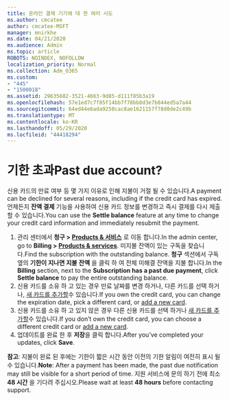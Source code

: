 ```yaml
---
title: 온라인 결제 기기에 대 한 여러 시도
ms.author: cmcatee
author: cmcatee-MSFT
manager: mnirkhe
ms.date: 04/21/2020
ms.audience: Admin
ms.topic: article
ROBOTS: NOINDEX, NOFOLLOW
localization_priority: Normal
ms.collection: Adm_O365
ms.custom:
- "445"
- "1500018"
ms.assetid: 29635602-3521-4663-9d85-d111f85b3a19
ms.openlocfilehash: 57e1ed7c7f85f14bb7f78bb8d3e7b844ed5a7a44
ms.sourcegitcommit: 64ed44e6ada9250cac8ae1621157f78d0de2c49b
ms.translationtype: MT
ms.contentlocale: ko-KR
ms.lasthandoff: 05/29/2020
ms.locfileid: "44418294"
---
```

# <a name="past-due-account"></a><span data-ttu-id="9d99f-102">기한 초과</span><span class="sxs-lookup"><span data-stu-id="9d99f-102">Past due account?</span></span>

<span data-ttu-id="9d99f-103">신용 카드의 만료 여부 등 몇 가지 이유로 인해 지불이 거절 될 수 있습니다.</span><span class="sxs-lookup"><span data-stu-id="9d99f-103">A payment can be declined for several reasons, including if the credit card has expired.</span></span> <span data-ttu-id="9d99f-104">언제든지 **잔액 결제** 기능을 사용하여 신용 카드 정보를 변경하고 즉시 결제를 다시 제출할 수 있습니다.</span><span class="sxs-lookup"><span data-stu-id="9d99f-104">You can use the **Settle balance** feature at any time to change your credit card information and immediately resubmit the payment.</span></span>

1. <span data-ttu-id="9d99f-105">관리 센터에서 **청구 > [Products & 서비스](https://go.microsoft.com/fwlink/p/?linkid=842054)** 로 이동 합니다.</span><span class="sxs-lookup"><span data-stu-id="9d99f-105">In the admin center, go to **Billing > [Products & services](https://go.microsoft.com/fwlink/p/?linkid=842054)**.</span></span>
<span data-ttu-id="9d99f-106">미지불 잔액이 있는 구독을 찾습니다.</span><span class="sxs-lookup"><span data-stu-id="9d99f-106">Find the subscription with the outstanding balance.</span></span> <span data-ttu-id="9d99f-107">**청구** 섹션에서 구독 옆의 **기한이 지나면 지불** **잔액** 을 클릭 하 여 전체 미해결 잔액을 지불 합니다.</span><span class="sxs-lookup"><span data-stu-id="9d99f-107">In the **Billing** section, next to the **Subscription has a past due payment**, click **Settle balance** to pay the entire outstanding balance.</span></span>
2. <span data-ttu-id="9d99f-108">신용 카드를 소유 하 고 있는 경우 만료 날짜를 변경 하거나, 다른 카드를 선택 하거나, [새 카드를 추가할](https://docs.microsoft.com/microsoft-365/commerce/billing-and-payments/manage-payment-methods?view=o365-worldwide)수 있습니다.</span><span class="sxs-lookup"><span data-stu-id="9d99f-108">If you own the credit card, you can change the expiration date, pick a different card, or [add a new card](https://docs.microsoft.com/microsoft-365/commerce/billing-and-payments/manage-payment-methods?view=o365-worldwide).</span></span>
3. <span data-ttu-id="9d99f-109">신용 카드를 소유 하 고 있지 않은 경우 다른 신용 카드를 선택 하거나 [새 카드를 추가할](https://docs.microsoft.com/microsoft-365/commerce/billing-and-payments/manage-payment-methods?view=o365-worldwide)수 있습니다.</span><span class="sxs-lookup"><span data-stu-id="9d99f-109">If you don’t own the credit card, you can choose a different credit card or [add a new card](https://docs.microsoft.com/microsoft-365/commerce/billing-and-payments/manage-payment-methods?view=o365-worldwide).</span></span>
4. <span data-ttu-id="9d99f-110">업데이트를 완료 한 후 **저장**을 클릭 합니다.</span><span class="sxs-lookup"><span data-stu-id="9d99f-110">After you’ve completed your updates, click **Save**.</span></span>

<span data-ttu-id="9d99f-111">**참고**: 지불이 완료 된 후에는 기한이 짧은 시간 동안 이전의 기한 알림이 여전히 표시 될 수 있습니다.</span><span class="sxs-lookup"><span data-stu-id="9d99f-111">**Note**: After a payment has been made, the past due notification may still be visible for a short period of time.</span></span> <span data-ttu-id="9d99f-112">지원 서비스에 문의 하기 전에 최소 **48 시간** 을 기다려 주십시오.</span><span class="sxs-lookup"><span data-stu-id="9d99f-112">Please wait at least **48 hours** before contacting support.</span></span>
